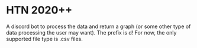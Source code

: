 # HTN 2020++
A discord bot to process the data and return a graph (or some other type of data processing the user may want).
The prefix is d!
For now, the only supported file type is .csv files. 

